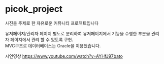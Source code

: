 # picok_project
사진을 주제로 한 자유로운 커뮤니티 프로젝트입니다

유저페이지/관리자 페이지 별도로 분리하여 유저페이지에서 기능을 수행한 부분을 관리자 페이지에서 관리 할 수 있도록 구현.  
MVC구조로 데이터베이스는 Oracle을 이용했습니다.

시연영상
https://www.youtube.com/watch?v=AYHfJ97bato
